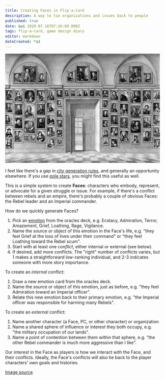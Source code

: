 ```yaml
---
title: Creating Faces in Flip-a-Card
description: A way to tie organizations and issues back to people
published: true
date: &a1 2020-07-16T07:26:09.000Z
tags: flip-a-card, game design diary
editor: markdown
dateCreated: *a1
---
```


![Featured Image](creating-faces-in-flip-a-card.jpg)

I feel like there's a gap in [city generation rules](/flip-a-card-city-construction-playtest),
and generally an opportunity elsewhere.
If you use [pole stars](/flip-a-card-the-dragon-prince/), you might find this useful as well.

This is a simple system to create **Faces**:
characters who embody, represent, or advocate for a given struggle or issue.
For example, if there's a conflict between rebels and an empire,
there's probably a couple of obvious Faces:
the Rebel leader and an Imperial commander.

How do we quickly generate Faces?

1. Pick an [emotion](https://astralfrontier.github.io/flip-a-card/tags/emotion) from the oracles deck,
   e.g. Ecstacy, Admiration, Terror, Amazement, Grief, Loathing, Rage, Vigilance.
2. Name the source or object of this emotion in the Face's life,
   e.g. "they feel Grief at the loss of lives under their command"
   or "they feel Loathing toward the Rebel scum".
3. Start with at least one _conflict_, either internal or external (see below).
4. If desired, add more conflicts. The "right" number of conflicts varies,
   but 1 makes a straightforward low-ranking individual,
   and 2-3 indicates someone with more story importance.

To create an _internal_ conflict:

1. Draw a new emotion card from the oracles deck.
2. Name the source or object of this emotion, just as before,
   e.g. "they feel Admiration toward an Imperial officer".
3. Relate this new emotion back to their primary emotion,
   e.g. "the Imperial officer was responsible for harming many Rebels".

To create an _external_ conflict:

1. Name another character (a Face, PC, or other character) or organization
2. Name a shared sphere of influence or interest they both occupy,
   e.g. "the military occupation of our lands".
3. Name a point of contention between them within that sphere,
   e.g. "the other Rebel commander is much more aggressive than I like".

Our interest in the Face as players is how we interact with the Face,
and their conflicts.
Ideally, the Face's conflicts will also tie back to the player characters' own goals and histories.

[Image source](https://commons.wikimedia.org/wiki/File:Medici_Gallery_of_Self-portraits_at_the_Uffizi.jpg)
